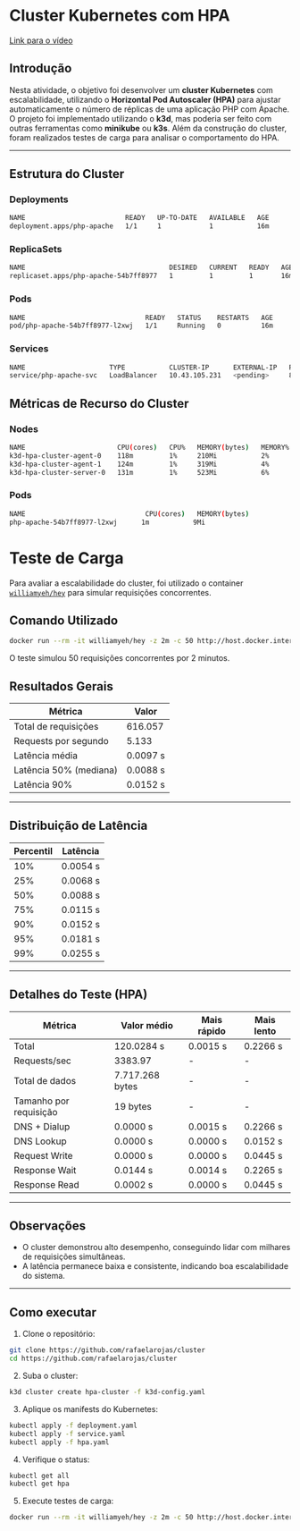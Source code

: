 # Cluster Kubernetes com HPA

[Link para o vídeo](https://drive.google.com/file/d/1Z-e5IQqPC3hCNnwuiJiqiM6U8CcHNoRq/view?usp=sharing)

## Introdução
Nesta atividade, o objetivo foi desenvolver um **cluster Kubernetes** com escalabilidade, utilizando o **Horizontal Pod Autoscaler (HPA)** para ajustar automaticamente o número de réplicas de uma aplicação PHP com Apache. 
O projeto foi implementado utilizando o **k3d**, mas poderia ser feito com outras ferramentas como **minikube** ou **k3s**. Além da construção do cluster, foram realizados testes de carga para analisar o comportamento do HPA.

---

## Estrutura do Cluster

### Deployments
```bash
NAME                         READY   UP-TO-DATE   AVAILABLE   AGE
deployment.apps/php-apache   1/1     1            1           16m
```

### ReplicaSets
```bash
NAME                                    DESIRED   CURRENT   READY   AGE
replicaset.apps/php-apache-54b7ff8977   1         1         1       16m
```

### Pods
```bash
NAME                              READY   STATUS    RESTARTS   AGE
pod/php-apache-54b7ff8977-l2xwj   1/1     Running   0          16m
```

### Services
```bash
NAME                     TYPE           CLUSTER-IP      EXTERNAL-IP   PORT(S)        AGE
service/php-apache-svc   LoadBalancer   10.43.105.231   <pending>     80:31633/TCP   16m
```

## Métricas de Recurso do Cluster

### Nodes
```bash
NAME                       CPU(cores)   CPU%   MEMORY(bytes)   MEMORY%
k3d-hpa-cluster-agent-0    118m         1%     210Mi           2%
k3d-hpa-cluster-agent-1    124m         1%     319Mi           4%
k3d-hpa-cluster-server-0   131m         1%     523Mi           6%
```

### Pods
```bash
NAME                              CPU(cores)   MEMORY(bytes)
php-apache-54b7ff8977-l2xwj      1m           9Mi
```

# Teste de Carga

Para avaliar a escalabilidade do cluster, foi utilizado o container [`williamyeh/hey`](https://hub.docker.com/r/williamyeh/hey) para simular requisições concorrentes.

## Comando Utilizado

```bash
docker run --rm -it williamyeh/hey -z 2m -c 50 http://host.docker.internal:8080/
```
O teste simulou 50 requisições concorrentes por 2 minutos.

## Resultados Gerais

| Métrica                 | Valor           |
|--------------------------|----------------|
| Total de requisições     | 616.057        |
| Requests por segundo      | 5.133          |
| Latência média           | 0.0097 s       |
| Latência 50% (mediana)   | 0.0088 s       |
| Latência 90%             | 0.0152 s       |

---

## Distribuição de Latência

| Percentil | Latência |
|------------|----------|
| 10%        | 0.0054 s |
| 25%        | 0.0068 s |
| 50%        | 0.0088 s |
| 75%        | 0.0115 s |
| 90%        | 0.0152 s |
| 95%        | 0.0181 s |
| 99%        | 0.0255 s |

---

## Detalhes do Teste (HPA)

| Métrica                | Valor médio | Mais rápido | Mais lento |
|------------------------|------------|------------|------------|
| Total                   | 120.0284 s | 0.0015 s   | 0.2266 s   |
| Requests/sec            | 3383.97    | -          | -          |
| Total de dados          | 7.717.268 bytes | - | - |
| Tamanho por requisição   | 19 bytes   | -          | -          |
| DNS + Dialup             | 0.0000 s   | 0.0015 s   | 0.2266 s   |
| DNS Lookup               | 0.0000 s   | 0.0000 s   | 0.0152 s   |
| Request Write            | 0.0000 s   | 0.0000 s   | 0.0445 s   |
| Response Wait            | 0.0144 s   | 0.0014 s   | 0.2265 s   |
| Response Read            | 0.0002 s   | 0.0000 s   | 0.0445 s   |

---

## Observações

- O cluster demonstrou alto desempenho, conseguindo lidar com milhares de requisições simultâneas.
- A latência permanece baixa e consistente, indicando boa escalabilidade do sistema.


---

## Como executar

1) Clone o repositório:
```bash
git clone https://github.com/rafaelarojas/cluster
cd https://github.com/rafaelarojas/cluster
```

2) Suba o cluster:
```bash
k3d cluster create hpa-cluster -f k3d-config.yaml
```

3) Aplique os manifests do Kubernetes:
```bash
kubectl apply -f deployment.yaml
kubectl apply -f service.yaml
kubectl apply -f hpa.yaml
```

4) Verifique o status:
```bash
kubectl get all
kubectl get hpa
```

5) Execute testes de carga:
```bash
docker run --rm -it williamyeh/hey -z 2m -c 50 http://host.docker.internal:8080/
```

